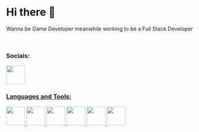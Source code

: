 # Hi there 👋

Wanna be Game Developer meanwhile working to be a Full Stack Developer
<br>























</br>

### Socials:
<p align="left" >
  <a href="https://www.linkedin.com/in/samuel-ziskovich-624b8323a/">
    <img src="https://cdn-icons-png.flaticon.com/512/174/174857.png" width="50" />
  
</p>

### Languages and Tools:
<p align="left" >
  <a href="https://www.w3schools.com/cs/index.php">
    <img src="https://cdn-icons-png.flaticon.com/512/6132/6132221.png" width="50" />
  </a>
    <a href="https://www.python.org/">
    <img src="https://cdn3.iconfinder.com/data/icons/logos-and-brands-adobe/512/267_Python-512.png" width="50" />
  </a>
    <a href="https://www.w3schools.com/html/">
    <img src="https://cdn-icons-png.flaticon.com/512/919/919827.png" width="50" />
  </a>
    <a href="https://www.w3schools.com/css/">
    <img src="https://cdn-icons-png.flaticon.com/512/5968/5968242.png" width="50" />
  </a>
    <a href="https://www.javascript.com/">
    <img src="https://cdn-icons-png.flaticon.com/512/5968/5968292.png" width="50" />
  </a>
     <a href="https://reactjs.org/">
    <img src="https://upload.wikimedia.org/wikipedia/commons/thumb/a/a7/React-icon.svg/2300px-React-icon.svg.png" width="50" />

  
</p>

